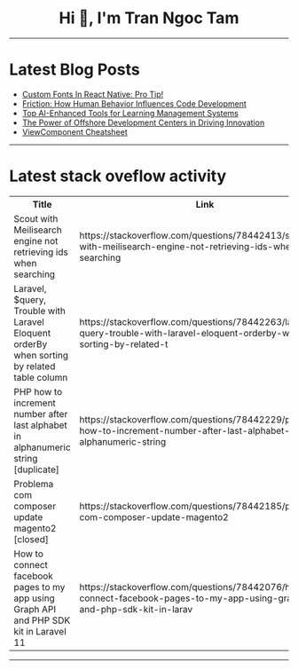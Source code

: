 <h1 align="center">Hi 👋, I'm Tran Ngoc Tam</h1>

---

# Latest Blog Posts 
<!-- BLOG-POST-LIST:START -->
- [Custom Fonts In React Native: Pro Tip!](https://dev.to/mitchiemt11/custom-fonts-in-react-native-pro-tip-4693)
- [Friction: How Human Behavior Influences Code Development](https://dev.to/tiuwill/friction-how-human-behavior-influences-code-development-46on)
- [Top AI-Enhanced Tools for Learning Management Systems](https://dev.to/digitalsamba/top-ai-enhanced-tools-for-learning-management-systems-10fa)
- [The Power of Offshore Development Centers in Driving Innovation](https://dev.to/witson/the-power-of-offshore-development-centers-in-driving-innovation-3070)
- [ViewComponent Cheatsheet](https://dev.to/railsdesigner/viewcomponent-cheatsheet-2kh9)
<!-- BLOG-POST-LIST:END -->

---

# Latest stack oveflow activity
<table>
  <tr><th>Title</th><th>Link</th></tr>
  <!-- STACKOVERFLOW:START --><tr><td>Scout with Meilisearch engine not retrieving ids when searching</td><td>https://stackoverflow.com/questions/78442413/scout-with-meilisearch-engine-not-retrieving-ids-when-searching</td></tr><tr><td>Laravel, $query, Trouble with Laravel Eloquent orderBy when sorting by related table column</td><td>https://stackoverflow.com/questions/78442263/laravel-query-trouble-with-laravel-eloquent-orderby-when-sorting-by-related-t</td></tr><tr><td>PHP how to increment number after last alphabet in alphanumeric string [duplicate]</td><td>https://stackoverflow.com/questions/78442229/php-how-to-increment-number-after-last-alphabet-in-alphanumeric-string</td></tr><tr><td>Problema com composer update magento2 [closed]</td><td>https://stackoverflow.com/questions/78442185/problema-com-composer-update-magento2</td></tr><tr><td>How to connect facebook pages to my app using Graph API and PHP SDK kit in Laravel 11</td><td>https://stackoverflow.com/questions/78442076/how-to-connect-facebook-pages-to-my-app-using-graph-api-and-php-sdk-kit-in-larav</td></tr><!-- STACKOVERFLOW:END -->
</table>

---


